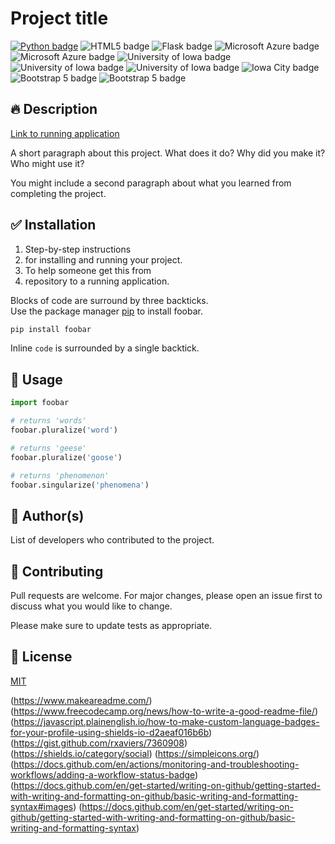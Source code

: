 # Project title

[![Python badge](https://img.shields.io/static/v1?message=python&logo=python&labelColor=5c5c5c&color=3776AB&logoColor=white&label=%20&style=for-the-badge)](https://python.org)
![HTML5 badge](https://img.shields.io/static/v1?message=html&logo=html5&labelColor=5c5c5c&color=E34F26&logoColor=white&label=%20&style=for-the-badge)
![Flask badge](https://img.shields.io/static/v1?message=flask&logo=flask&labelColor=5c5c5c&color=000000&logoColor=white&label=%20&style=for-the-badge)
![Microsoft Azure badge](https://img.shields.io/static/v1?message=azure&logo=microsoft-azure&labelColor=5c5c5c&color=0078D4&logoColor=white&label=%20&style=for-the-badge)
![Microsoft Azure badge](https://img.shields.io/static/v1?message=azure&logo=microsoft-azure&labelColor=0078D4&color=0078D4&logoColor=white&label=%20&style=for-the-badge)
![University of Iowa badge](https://img.shields.io/static/v1?message=Hawks!!&labelColor=000000&color=FFCD00&label=Go&style=for-the-badge)
![University of Iowa badge](https://img.shields.io/static/v1?message=Go%20Hawks!!&labelColor=000000&color=FFCD00&style=for-the-badge)
![University of Iowa badge](https://img.shields.io/static/v1?message=IA&labelColor=FFCD00&color=000000&logoColor=white&label=Iowa%20City&style=for-the-badge)
![Iowa City badge](https://img.shields.io/static/v1?message=IA&logo=google-maps&l&labelColor=ffcd00&color=000000&logoColor=black&label=Iowa%20City&style=for-the-badge)
![Bootstrap 5 badge](https://img.shields.io/static/v1?message=Bootstrap%205&logo=bootstrap&labelColor=5c5c5c&color=7952B3&logoColor=white&label=%20&style=for-the-badge)
![Bootstrap 5 badge](https://img.shields.io/static/v1?message=Bootstrap%205&logo=bootstrap&labelColor=7952B3&color=7952B3&logoColor=white&label=%20&style=for-the-badge)


## :fire: Description  

[Link to running application](http://example.com)

A short paragraph about this project. What does it do? Why did you make it? Who might use it?  

You might include a second paragraph about what you learned from completing the project.  

## :white_check_mark: Installation
1. Step-by-step instructions
2. for installing and running your project.
3. To help someone get this from 
4. repository to a running application.

Blocks of code are surround by three backticks.  
Use the package manager [pip](https://pip.pypa.io/en/stable/) to install foobar.

```bash
pip install foobar
```

Inline `code` is surrounded by a single backtick.



## :rocket: Usage

```python
import foobar

# returns 'words'
foobar.pluralize('word')

# returns 'geese'
foobar.pluralize('goose')

# returns 'phenomenon'
foobar.singularize('phenomena')
```

## :100: Author(s)
List of developers who contributed to the project.

## :information_desk_person: Contributing

Pull requests are welcome. For major changes, please open an issue first
to discuss what you would like to change.

Please make sure to update tests as appropriate.

## :paperclip: License

[MIT](https://choosealicense.com/licenses/mit/)


(https://www.makeareadme.com/)
(https://www.freecodecamp.org/news/how-to-write-a-good-readme-file/)
(https://javascript.plainenglish.io/how-to-make-custom-language-badges-for-your-profile-using-shields-io-d2aeaf016b6b)
(https://gist.github.com/rxaviers/7360908)
(https://shields.io/category/social)
(https://simpleicons.org/)
(https://docs.github.com/en/actions/monitoring-and-troubleshooting-workflows/adding-a-workflow-status-badge)
(https://docs.github.com/en/get-started/writing-on-github/getting-started-with-writing-and-formatting-on-github/basic-writing-and-formatting-syntax#images)
(https://docs.github.com/en/get-started/writing-on-github/getting-started-with-writing-and-formatting-on-github/basic-writing-and-formatting-syntax)



